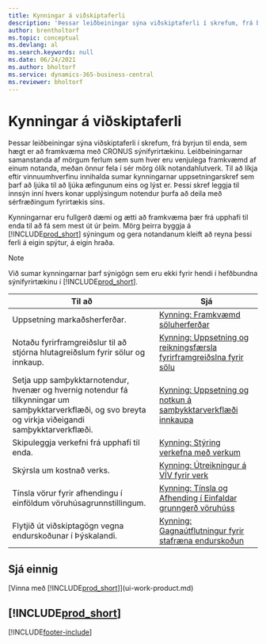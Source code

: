 ```yaml
---
title: Kynningar á viðskiptaferli
description: 'Þessar leiðbeiningar sýna viðskiptaferli í skrefum, frá byrjun til enda, sem hægt er að framkvæma með CRONUS sýnifyrirtækinu.'
author: brentholtorf
ms.topic: conceptual
ms.devlang: al
ms.search.keywords: null
ms.date: 06/24/2021
ms.author: bholtorf
ms.service: dynamics-365-business-central
ms.reviewer: bholtorf
---
```

# Kynningar á viðskiptaferli

Þessar leiðbeiningar sýna viðskiptaferli í skrefum, frá byrjun til enda, sem hægt er að framkvæma með CRONUS sýnifyrirtækinu. Leiðbeiningarnar samanstanda af mörgum ferlum sem sum hver eru venjulega framkvæmd af einum notanda, meðan önnur fela í sér mörg ólík notandahlutverk. Til að líkja eftir vinnuumhverfinu innihalda sumar kynningarnar uppsetningarskref sem þarf að ljúka til að ljúka æfingunum eins og lýst er. Þessi skref leggja til innsýn inní hvers konar upplýsingum notendur þurfa að deila með sérfræðingum fyrirtækis síns.  

 Kynningarnar eru fullgerð dæmi og ætti að framkvæma þær frá upphafi til enda til að fá sem mest út úr þeim. Mörg þeirra byggja á [!INCLUDE[prod_short](includes/prod_short.md)] sýningum og gera notandanum kleift að reyna þessi ferli á eigin spýtur, á eigin hraða.  

> [!NOTE]
> Við sumar kynningarnar þarf sýnigögn sem eru ekki fyrir hendi í hefðbundna sýnifyrirtækinu í [!INCLUDE[prod_short](includes/prod_short.md)]. <!--For more information, see [Sandbox Environments](admin-sandbox-environments.md). -->

|Til að|Sjá|  
|--------|---------|  
|Uppsetning markaðsherferðar.|[Kynning: Framkvæmd söluherferðar](walkthrough-conducting-a-sales-campaign.md)|  
|Notaðu fyrirframgreiðslur til að stjórna hlutagreiðslum fyrir sölur og innkaup. <!-- **Requires complete sample data** --> |[Kynning: Uppsetning og reikningsfærsla fyrirframgreiðslna fyrir sölu](walkthrough-setting-up-and-invoicing-sales-prepayments.md)|  
|Setja upp samþykktarnotendur, hvenær og hvernig notendur fá tilkynningar um samþykktarverkflæði, og svo breyta og virkja viðeigandi samþykktarverkflæði.|[Kynning: Uppsetning og notkun á samþykktarverkflæði innkaupa](walkthrough-setting-up-and-using-a-purchase-approval-workflow.md)|  
|Skipuleggja verkefni frá upphafi til enda. <!-- **Requires complete sample data** --> |[Kynning: Stýring verkefna með verkum](walkthrough-managing-projects-with-jobs.md)|  
|Skýrsla um kostnað verks. <!-- **Requires complete sample data** --> |[Kynning: Útreikningur á VÍV fyrir verk](walkthrough-calculating-work-in-process-for-a-job.md)|  
|Tínsla vörur fyrir afhendingu í einföldum vöruhúsagrunnstillingum. <!-- **Requires complete sample data** --> |[Kynning: Tínsla og Afhending í Einfaldar grunngerð vöruhúss](walkthrough-picking-and-shipping-in-basic-warehousing.md)|  
|Flytjið út viðskiptagögn vegna endurskoðunar í Þýskalandi.|[Kynning: Gagnaútflutningur fyrir stafræna endurskoðun](LocalFunctionality/Germany/walkthrough-exporting-data-for-a-digital-audit.md)|

<!-- |Assemble and ship items that are customized on the sales order. **Requires complete sample data** |[Walkthrough: Selling, Assembling, and Shipping Kits](walkthrough-selling-assembling-and-shipping-kits.md)|   -->
<!-- |Plan supply orders to fulfill demand automatically. **Requires complete sample data** |[Walkthrough: Planning Supplies Automatically](walkthrough-planning-supplies-automatically.md)|   -->
<!-- |Plan supply orders to fulfill demand manually. **Requires complete sample data** |[Walkthrough: Planning Supplies Manually](walkthrough-planning-supplies-manually.md)|   -->
<!-- |Put received items away in basic warehouse configurations. **Requires complete sample data** |[Walkthrough: Receiving and Putting Away in Basic Warehouse Configurations](walkthrough-receiving-and-putting-away-in-basic-warehousing.md)|   -->
<!-- |Put received items away in advanced warehouse configurations. **Requires complete sample data**|[Walkthrough: Receiving and Putting Away in advanced warehouse configurations](walkthrough-receiving-and-putting-away-in-advanced-warehousing.md)|   -->
<!-- |Perform defects management. **Requires complete sample data** |[Walkthrough: Tracing Serial-Lot Numbers](walkthrough-tracing-serial-lot-numbers.md)| -->

## Sjá einnig

[Vinna með [!INCLUDE[prod_short](includes/prod_short.md)]](ui-work-product.md)  

## [!INCLUDE[prod_short](includes/free_trial_md.md)]  


[!INCLUDE[footer-include](includes/footer-banner.md)]
